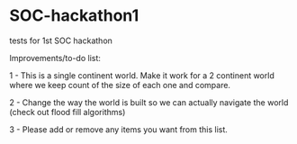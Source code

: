 # SOC-hackathon1
tests for 1st SOC hackathon

Improvements/to-do list:

1 - This is a single continent world. Make it work for a 2 continent world where we keep count of the size of each one and compare.

2 - Change the way the world is built so we can actually navigate the world (check out flood fill algorithms)

3 - Please add or remove any items you want from this list.
